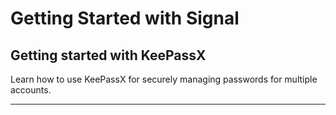 # Getting Started with Signal

## Getting started with KeePassX

Learn how to use KeePassX for securely managing passwords for multiple accounts.

***